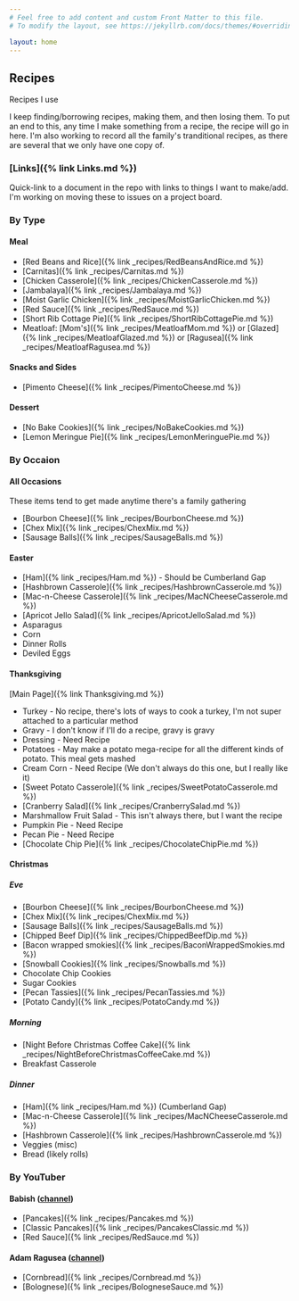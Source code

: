 ```yaml
---
# Feel free to add content and custom Front Matter to this file.
# To modify the layout, see https://jekyllrb.com/docs/themes/#overriding-theme-defaults

layout: home
---
```

## Recipes
Recipes I use

I keep finding/borrowing recipes, making them, and then losing them. To put an end to this, any time I make something from a recipe, the recipe will go in here. I'm also working to record all the family's tranditional recipes, as there are several that we only have one copy of.

### [Links]({% link Links.md %})
Quick-link to a document in the repo with links to things I want to make/add. I'm working on moving these to issues on a project board.

### By Type
#### Meal
* [Red Beans and Rice]({% link _recipes/RedBeansAndRice.md %})
* [Carnitas]({% link _recipes/Carnitas.md %})
* [Chicken Casserole]({% link _recipes/ChickenCasserole.md %})
* [Jambalaya]({% link _recipes/Jambalaya.md %})
* [Moist Garlic Chicken]({% link _recipes/MoistGarlicChicken.md %})
* [Red Sauce]({% link _recipes/RedSauce.md %})
* [Short Rib Cottage Pie]({% link _recipes/ShortRibCottagePie.md %})
* Meatloaf: [Mom's]({% link _recipes/MeatloafMom.md %}) or [Glazed]({% link _recipes/MeatloafGlazed.md %}) or [Ragusea]({% link _recipes/MeatloafRagusea.md %})

#### Snacks and Sides
* [Pimento Cheese]({% link _recipes/PimentoCheese.md %})

#### Dessert
* [No Bake Cookies]({% link _recipes/NoBakeCookies.md %})
* [Lemon Meringue Pie]({% link _recipes/LemonMeringuePie.md %})

### By Occaion
#### All Occasions
These items tend to get made anytime there's a family gathering
* [Bourbon Cheese]({% link _recipes/BourbonCheese.md %})
* [Chex Mix]({% link _recipes/ChexMix.md %})
* [Sausage Balls]({% link _recipes/SausageBalls.md %})

#### Easter
* [Ham]({% link _recipes/Ham.md %}) - Should be Cumberland Gap
* [Hashbrown Casserole]({% link _recipes/HashbrownCasserole.md %})
* [Mac-n-Cheese Casserole]({% link _recipes/MacNCheeseCasserole.md %})
* [Apricot Jello Salad]({% link _recipes/ApricotJelloSalad.md %})
* Asparagus
* Corn
* Dinner Rolls
* Deviled Eggs

#### Thanksgiving

[Main Page]({% link Thanksgiving.md %})

* Turkey - No recipe, there's lots of ways to cook a turkey, I'm not super attached to a particular method
* Gravy - I don't know if I'll do a recipe, gravy is gravy
* Dressing - Need Recipe
* Potatoes - May make a potato mega-recipe for all the different kinds of potato. This meal gets mashed
* Cream Corn - Need Recipe (We don't always do this one, but I really like it)
* [Sweet Potato Casserole]({% link _recipes/SweetPotatoCasserole.md %})
* [Cranberry Salad]({% link _recipes/CranberrySalad.md %})
* Marshmallow Fruit Salad - This isn't always there, but I want the recipe
* Pumpkin Pie - Need Recipe
* Pecan Pie - Need Recipe
* [Chocolate Chip Pie]({% link _recipes/ChocolateChipPie.md %})

#### Christmas
##### Eve
* [Bourbon Cheese]({% link _recipes/BourbonCheese.md %})
* [Chex Mix]({% link _recipes/ChexMix.md %})
* [Sausage Balls]({% link _recipes/SausageBalls.md %})
* [Chipped Beef Dip]({% link _recipes/ChippedBeefDip.md %})
* [Bacon wrapped smokies]({% link _recipes/BaconWrappedSmokies.md %})
* [Snowball Cookies]({% link _recipes/Snowballs.md %})
* Chocolate Chip Cookies
* Sugar Cookies
* [Pecan Tassies]({% link _recipes/PecanTassies.md %})
* [Potato Candy]({% link _recipes/PotatoCandy.md %})
##### Morning
* [Night Before Christmas Coffee Cake]({% link _recipes/NightBeforeChristmasCoffeeCake.md %})
* Breakfast Casserole
##### Dinner
* [Ham]({% link _recipes/Ham.md %}) (Cumberland Gap)
* [Mac-n-Cheese Casserole]({% link _recipes/MacNCheeseCasserole.md %})
* [Hashbrown Casserole]({% link _recipes/HashbrownCasserole.md %})
* Veggies (misc)
* Bread (likely rolls)

### By YouTuber
#### Babish ([channel](https://www.youtube.com/user/bgfilms))
* [Pancakes]({% link _recipes/Pancakes.md %})
* [Classic Pancakes]({% link _recipes/PancakesClassic.md %})
* [Red Sauce]({% link _recipes/RedSauce.md %})

#### Adam Ragusea ([channel](https://www.youtube.com/channel/UC9_p50tH3WmMslWRWKnM7dQ))
* [Cornbread]({% link _recipes/Cornbread.md %})
* [Bolognese]({% link _recipes/BologneseSauce.md %})
